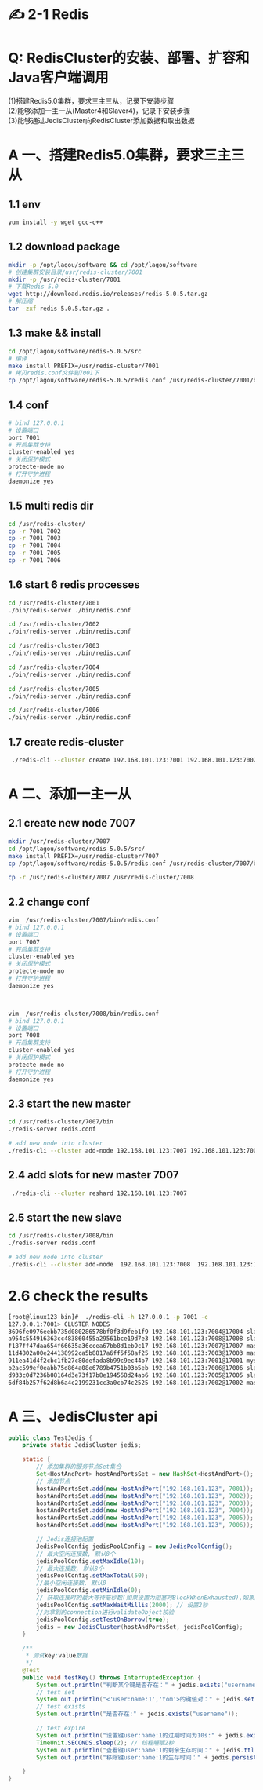 # ✍️ 2-1 Redis

<a name="CSuei"></a>
# Q: RedisCluster的安装、部署、扩容和Java客户端调用
(1)搭建Redis5.0集群，要求三主三从，记录下安装步骤<br />(2)能够添加一主一从(Master4和Slaver4)，记录下安装步骤<br />(3)能够通过JedisCluster向RedisCluster添加数据和取出数据<br />

<a name="qCXwT"></a>
# A 一、搭建Redis5.0集群，要求三主三从
<a name="LKiTk"></a>
## 1.1 env 
```bash
yum install -y wget gcc-c++
```
<a name="eqLCS"></a>
## 1.2 download package
```bash
mkdir -p /opt/lagou/software && cd /opt/lagou/software
# 创建集群安装目录/usr/redis-cluster/7001
mkdir -p /usr/redis-cluster/7001
# 下载Redis 5.0
wget http://download.redis.io/releases/redis-5.0.5.tar.gz
# 解压缩
tar -zxf redis-5.0.5.tar.gz .
```
<a name="3q6zo"></a>
## 1.3 make && install
```bash
cd /opt/lagou/software/redis-5.0.5/src
# 编译
make install PREFIX=/usr/redis-cluster/7001
# 拷贝redis.conf文件到7001下
cp /opt/lagou/software/redis-5.0.5/redis.conf /usr/redis-cluster/7001/bin
```


<a name="ty7SM"></a>
## 1.4 conf
```bash
# bind 127.0.0.1
# 设置端口
port 7001
# 开启集群支持
cluster-enabled yes
# 关闭保护模式
protecte-mode no
# 打开守护进程
daemonize yes
```
<a name="MQHcY"></a>
## 1.5  multi redis dir
```bash
cd /usr/redis-cluster/
cp -r 7001 7002
cp -r 7001 7003
cp -r 7001 7004
cp -r 7001 7005
cp -r 7001 7006
```
<a name="hzbjt"></a>
## 1.6 start 6 redis processes
```bash
cd /usr/redis-cluster/7001
./bin/redis-server ./bin/redis.conf

cd /usr/redis-cluster/7002
./bin/redis-server ./bin/redis.conf

cd /usr/redis-cluster/7003
./bin/redis-server ./bin/redis.conf

cd /usr/redis-cluster/7004
./bin/redis-server ./bin/redis.conf

cd /usr/redis-cluster/7005
./bin/redis-server ./bin/redis.conf

cd /usr/redis-cluster/7006
./bin/redis-server ./bin/redis.conf

```
<a name="cKRO8"></a>
## 1.7 create redis-cluster
```bash
 ./redis-cli --cluster create 192.168.101.123:7001 192.168.101.123:7002 192.168.101.123:7003 192.168.101.123:7004 192.168.101.123:7005 192.168.101.123:7006 --cluster-replicas 1

```


<a name="S5su0"></a>
# A 二、添加一主一从
<a name="0O5Th"></a>
## 2.1 create  new node 7007
```bash
mkdir /usr/redis-cluster/7007
cd /opt/lagou/software/redis-5.0.5/src/
make install PREFIX=/usr/redis-cluster/7007
cp /opt/lagou/software/redis-5.0.5/redis.conf /usr/redis-cluster/7007/bin/

cp -r /usr/redis-cluster/7007 /usr/redis-cluster/7008
```
<a name="yQpp3"></a>
## 2.2 change conf
```bash
vim  /usr/redis-cluster/7007/bin/redis.conf
# bind 127.0.0.1
# 设置端口
port 7007
# 开启集群支持
cluster-enabled yes
# 关闭保护模式
protecte-mode no
# 打开守护进程
daemonize yes



vim  /usr/redis-cluster/7008/bin/redis.conf
# bind 127.0.0.1
# 设置端口
port 7008
# 开启集群支持
cluster-enabled yes
# 关闭保护模式
protecte-mode no
# 打开守护进程
daemonize yes
```


<a name="q8eYK"></a>
## 2.3  start the new master
```bash
cd /usr/redis-cluster/7007/bin
./redis-server redis.conf

# add new node into cluster
./redis-cli --cluster add-node 192.168.101.123:7007 192.168.101.123:7001
```
<a name="4gYJO"></a>
## 2.4 add slots for new master 7007
```bash
 ./redis-cli --cluster reshard 192.168.101.123:7007
```
<a name="TBTD0"></a>
## 2.5  start the new slave
```bash
cd /usr/redis-cluster/7008/bin
./redis-server redis.conf

# add new node into cluster
./redis-cli --cluster add-node  192.168.101.123:7008  192.168.101.123:7007 --cluster-slave --cluster-master-id  f187ff47daa654f66635a36ccea67bb8d1eb9c17 # 7007's ID

```
<a name="YJN22"></a>
# 2.6 check the results
```bash
[root@linux123 bin]#  ./redis-cli -h 127.0.0.1 -p 7001 -c
127.0.0.1:7001> CLUSTER NODES
3696fe0976eebb735d080286578bf0f3d9feb1f9 192.168.101.123:7004@17004 slave 911ea41d4f2cbc1fb27c80defada8b99c9ec44b7 0 1611033204504 4 connected
a954c554916363cc483860455a29561bce19d7e3 192.168.101.123:7008@17008 slave f187ff47daa654f66635a36ccea67bb8d1eb9c17 0 1611033205513 7 connected
f187ff47daa654f66635a36ccea67bb8d1eb9c17 192.168.101.123:7007@17007 master - 0 1611033206000 7 connected 0-998 5461-6461 10923-11921
11d4802a00e244138992ca5b8817a6ff5f58af25 192.168.101.123:7003@17003 master - 0 1611033202000 3 connected 11922-16383
911ea41d4f2cbc1fb27c80defada8b99c9ec44b7 192.168.101.123:7001@17001 myself,master - 0 1611033204000 1 connected 999-5460
b2ac599ef0eabb75d864a08e6789b4751b03b5eb 192.168.101.123:7006@17006 slave 11d4802a00e244138992ca5b8817a6ff5f58af25 0 1611033204000 6 connected
d933c0d7236b08164d3e73f17b8e194568d24ab6 192.168.101.123:7005@17005 slave 6df84b257f62d8b6a4c2199231cc3a0cb74c2525 0 1611033207529 5 connected
6df84b257f62d8b6a4c2199231cc3a0cb74c2525 192.168.101.123:7002@17002 master - 0 1611033206521 2 connected 6462-10922

```
<a name="3Cfba"></a>
# A 三、JedisCluster api
```java
public class TestJedis {
    private static JedisCluster jedis;

    static {
        // 添加集群的服务节点Set集合
        Set<HostAndPort> hostAndPortsSet = new HashSet<HostAndPort>();
        // 添加节点
        hostAndPortsSet.add(new HostAndPort("192.168.101.123", 7001));
        hostAndPortsSet.add(new HostAndPort("192.168.101.123", 7002));
        hostAndPortsSet.add(new HostAndPort("192.168.101.123", 7003));
        hostAndPortsSet.add(new HostAndPort("192.168.101.123", 7004));
        hostAndPortsSet.add(new HostAndPort("192.168.101.123", 7005));
        hostAndPortsSet.add(new HostAndPort("192.168.101.123", 7006));

        // Jedis连接池配置
        JedisPoolConfig jedisPoolConfig = new JedisPoolConfig();
        // 最大空闲连接数, 默认8个
        jedisPoolConfig.setMaxIdle(10);
        // 最大连接数, 默认8个
        jedisPoolConfig.setMaxTotal(50);
        //最小空闲连接数, 默认0
        jedisPoolConfig.setMinIdle(0);
        // 获取连接时的最大等待毫秒数(如果设置为阻塞时BlockWhenExhausted),如果超时就抛异常, 小于零:阻塞不确定的时间,  默认-1
        jedisPoolConfig.setMaxWaitMillis(2000); // 设置2秒
        //对拿到的connection进行validateObject校验
        jedisPoolConfig.setTestOnBorrow(true);
        jedis = new JedisCluster(hostAndPortsSet, jedisPoolConfig);
    }

    /**
     * 测试key:value数据
     */
    @Test
    public void testKey() throws InterruptedException {
        System.out.println("判断某个键是否存在：" + jedis.exists("username"));
        // test set
        System.out.println("<'user:name:1','tom'>的键值对：" + jedis.set("user:name:1", "timo"));
        // test exists
        System.out.println("是否存在:" + jedis.exists("username"));

        // test expire
        System.out.println("设置键user:name:1的过期时间为10s:" + jedis.expire("user:name:1", 10));
        TimeUnit.SECONDS.sleep(2); // 线程睡眠2秒
        System.out.println("查看键user:name:1的剩余生存时间：" + jedis.ttl("user:name:1"));
        System.out.println("移除键user:name:1的生存时间：" + jedis.persist("user:name:1"));

    }
}
```

